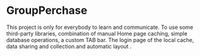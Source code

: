 # GroupPerchase
This project is only for everybody to learn and communicate.
To use some third-party libraries, combination of manual Home page caching, simple database operations, a custom TAB bar.
The login page of the local cache, data sharing and collection.and automatic layout .
